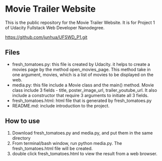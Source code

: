 # Movie Trailer Website

This is the public repository for the Movie Trailer Website. It is for Project 1 of Udacity Fullstack Web Developer Nanodegree. 

https://github.com/junhua/UFSWD_P1.git


## Files
- fresh_tomatoes.py: this file is created by Udacity. it helps to create a movies page by the method open_movies_page. This method take in one argument, movies, which is a list of movies to be displayed on the web.
- media.py: this file include a Movie class and the main() method. Movie class include 3 fields - title, poster_image_url, trailer_youtube_url. It also include a constructor that require 3 arguments to initiate all 3 fields.
- fresh_tomatoes.html: html file that is generated by fresh_tomatoes.py
- README.md: include introduction to the project.

## How to use
1. Download fresh_tomatoes.py and media.py, and put them in the same directory
2. From terminal/bash window, run python media.py. The fresh_tomatoes.html file will be created.
3. double click fresh_tomatoes.html to view the result from a web browser.




